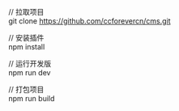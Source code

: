 // 拉取项目  
git clone https://github.com/ccforevercn/cms.git
  
// 安装插件  
npm install  
  
// 运行开发版  
npm run dev  
  
// 打包项目  
npm run build